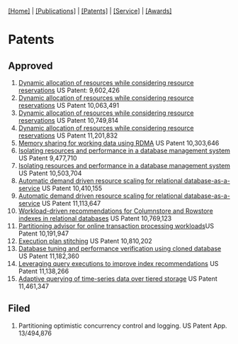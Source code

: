[[Home]](index.html) | [[Publications]](publications.html) | [[Patents]](patents.html) | [[Service]](service.html) | [[Awards]](awards.html)

# Patents

## Approved

1. [Dynamic allocation of resources while considering resource reservations](https://patents.google.com/patent/US9602426B2/en) US Patent: 9,602,426
2. [Dynamic allocation of resources while considering resource reservations](https://patents.google.com/patent/US10063491B2/en) US Patent 10,063,491
3. [Dynamic allocation of resources while considering resource reservations](https://patents.google.com/patent/US10749814B2/en) US Patent 10,749,814
4. [Dynamic allocation of resources while considering resource reservations](https://patents.google.com/patent/US11201832B2/en) US Patent 11,201,832
5. [Memory sharing for working data using RDMA](https://patents.google.com/patent/US10303646B2/en) US Patent 10,303,646
6. [Isolating resources and performance in a database management system](https://patents.google.com/patent/US9477710B2/en) US Patent 9,477,710
7. [Isolating resources and performance in a database management system](https://patents.google.com/patent/US10503704B2/en) US Patent 10,503,704
8. [Automatic demand driven resource scaling for relational database-as-a-service](https://patents.google.com/patent/US10410155B2/en) US Patent 10,410,155
9. [Automatic demand driven resource scaling for relational database-as-a-service](https://patents.google.com/patent/US11113647B2/en) US Patent 11,113,647 
10. [Workload-driven recommendations for Columnstore and Rowstore indexes in relational databases](https://patents.google.com/patent/US10769123B2/en) US Patent 10,769,123
11. [Partitioning advisor for online transaction processing workloads](https://patents.google.com/patent/US10191947B2/en)US Patent 10,191,947
12. [Execution plan stitching](https://patents.google.com/patent/US1081020B2/en) US Patent 10,810,202
13. [Database tuning and performance verification using cloned database](https://patents.google.com/patent/US11182360B2/en) US Patent 11,182,360
14. [Leveraging query executions to improve index recommendations](https://patents.google.com/patent/US11138266B2/en) US Patent 11,138,266
15. [Adaptive querying of time-series data over tiered storage](https://patents.google.com/patent/US11461347B1/en) US Patent 11,461,347

## Filed

1. Partitioning optimistic concurrency control and logging. US Patent App. 13/494,876
